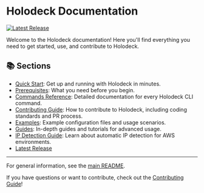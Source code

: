 # Holodeck Documentation

[![Latest Release](https://img.shields.io/github/v/release/NVIDIA/holodeck?label=latest%20release)](https://github.com/NVIDIA/holodeck/releases/latest)

Welcome to the Holodeck documentation! Here you'll find everything you need to
get started, use, and contribute to Holodeck.

## 📚 Sections

- [Quick Start](quick-start.md): Get up and running with Holodeck in minutes.
- [Prerequisites](prerequisites.md): What you need before you begin.
- [Commands Reference](commands/README.md): Detailed documentation for every
    Holodeck CLI command.
- [Contributing Guide](contributing/README.md): How to contribute to Holodeck,
    including coding standards and PR process.
- [Examples](examples/README.md): Example configuration files and usage scenarios.
- [Guides](guides/README.md): In-depth guides and tutorials for advanced usage.
- [IP Detection Guide](guides/ip-detection.md): Learn about automatic IP detection for AWS environments.
- [Latest Release](https://github.com/NVIDIA/holodeck/releases/latest)

---

For general information, see the [main README](../README.md).

If you have questions or want to contribute, check out the [Contributing Guide](contributing/README.md)!

